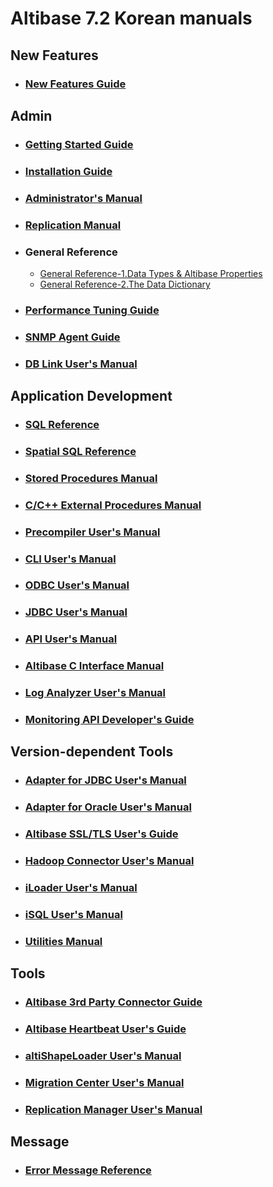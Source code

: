 # Altibase 7.2 Korean manuals

## New Features

- ### [New Features Guide](https://github.com/ALTIBASE/Documents/blob/master/Manuals/Altibase_7.2/kor/PDF/New%20Features%20Guide.pdf)

## Admin

- ### [Getting Started Guide](https://github.com/ALTIBASE/Documents/blob/master/Manuals/Altibase_7.2/kor/PDF/Getting%20Started%20Guide.pdf)

- ### [Installation Guide](https://github.com/ALTIBASE/Documents/blob/master/Manuals/Altibase_7.2/kor/PDF/Installation%20Guide.pdf)

- ### [Administrator's Manual](https://github.com/ALTIBASE/Documents/blob/master/Manuals/Altibase_7.2/kor/PDF/Administrator's%20Manual.pdf)

- ### [Replication Manual](https://github.com/ALTIBASE/Documents/blob/master/Manuals/Altibase_7.2/kor/PDF/Replication%20Manual.pdf)

- ### General Reference
  
  - [General Reference-1.Data Types & Altibase Properties](https://github.com/ALTIBASE/Documents/blob/master/Manuals/Altibase_7.2/kor/PDF/General%20Reference-1.Data%20Types%20%26%20Altibase%20Properties.pdf)
  - [General Reference-2.The Data Dictionary](https://github.com/ALTIBASE/Documents/blob/master/Manuals/Altibase_7.2/kor/PDF/General%20Reference-2.The%20Data%20Dictionary.pdf)

- ### [Performance Tuning Guide](https://github.com/ALTIBASE/Documents/blob/master/Manuals/Altibase_7.2/kor/PDF/Performance%20Tuning%20Guide.pdf)

- ### [SNMP Agent Guide](https://github.com/ALTIBASE/Documents/blob/master/Manuals/Altibase_7.2/kor/PDF/SNMP%20Agent%20Guide.pdf)

- ### [DB Link User's Manual](https://github.com/ALTIBASE/Documents/blob/master/Manuals/Altibase_7.2/kor/PDF/DB%20Link%20User's%20Manual.pdf)

## Application Development

- ### [SQL Reference](https://github.com/ALTIBASE/Documents/blob/master/Manuals/Altibase_7.2/kor/PDF/SQL%20Reference.pdf)

- ### [Spatial SQL Reference](https://github.com/ALTIBASE/Documents/blob/master/Manuals/Altibase_7.2/kor/PDF/Spatial%20SQL%20Reference.pdf)

- ### [Stored Procedures Manual](https://github.com/ALTIBASE/Documents/blob/master/Manuals/Altibase_7.2/kor/PDF/Stored%20Procedures%20Manual.pdf)

- ### [C/C++ External Procedures Manual](https://github.com/ALTIBASE/Documents/blob/master/Manuals/Altibase_7.2/kor/PDF/External%20Procedures%20Manual.pdf)

- ### [Precompiler User's Manual](https://github.com/ALTIBASE/Documents/blob/master/Manuals/Altibase_7.2/kor/PDF/Precompiler%20User's%20Manual.pdf)

- ### [CLI User's Manual](https://github.com/ALTIBASE/Documents/blob/master/Manuals/Altibase_7.2/kor/PDF/CLI%20User's%20Manual.pdf)

- ### [ODBC User's Manual](https://github.com/ALTIBASE/Documents/blob/master/Manuals/Altibase_7.2/kor/PDF/ODBC%20User's%20Manual.pdf)

- ### [JDBC User's Manual](https://github.com/ALTIBASE/Documents/blob/master/Manuals/Altibase_7.2/kor/PDF/JDBC%20User's%20Manual.pdf)

- ### [API User's Manual](https://github.com/ALTIBASE/Documents/blob/master/Manuals/Altibase_7.2/kor/PDF/API%20User's%20Manual.pdf)

- ### [Altibase C Interface Manual](https://github.com/ALTIBASE/Documents/blob/master/Manuals/Altibase_7.2/kor/PDF/Altibase%20C%20Interface%20Manual.pdf)

- ### [Log Analyzer User's Manual](https://github.com/ALTIBASE/Documents/blob/master/Manuals/Altibase_7.2/kor/PDF/Log%20Analyzer%20User's%20Manual.pdf)

- ### [Monitoring API Developer's Guide](https://github.com/ALTIBASE/Documents/blob/master/Manuals/Altibase_7.2/kor/PDF/Monitoring%20API%20Developer's%20Guide.pdf)

## Version-dependent Tools

- ### [Adapter for JDBC User's Manual](https://github.com/ALTIBASE/Documents/blob/master/Manuals/Altibase_7.2/kor/PDF/Adapter%20for%20JDBC%20User's%20Manual.pdf)

- ### [Adapter for Oracle User's Manual](https://github.com/ALTIBASE/Documents/blob/master/Manuals/Altibase_7.2/kor/PDF/Adapter%20for%20Oracle%20User's%20Manual.pdf)

- ### [Altibase SSL/TLS User's Guide](https://github.com/ALTIBASE/Documents/blob/master/Manuals/Altibase_7.2/kor/PDF/Altibase%20SSL%20TLS%20User's%20Guide.pdf)

- ### [Hadoop Connector User's Manual](https://github.com/ALTIBASE/Documents/blob/master/Manuals/Altibase_7.2/kor/PDF/Hadoop%20Connector%20User's%20Manual.pdf)

- ### [iLoader User's Manual](https://github.com/ALTIBASE/Documents/blob/master/Manuals/Altibase_7.2/kor/PDF/iLoader%20User's%20Manual.pdf)

- ### [iSQL User's Manual](https://github.com/ALTIBASE/Documents/blob/master/Manuals/Altibase_7.2/kor/PDF/iSQL%20User's%20Manual.pdf)

- ### [Utilities Manual](https://github.com/ALTIBASE/Documents/blob/master/Manuals/Altibase_7.2/kor/PDF/Utilities%20Manual.pdf)

## Tools

- ### [Altibase 3rd Party Connector Guide](https://github.com/ALTIBASE/Documents/blob/master/Manuals/Tools/kor/PDF/Altibase%203rd%20Party%20Connector%20Guide.pdf)

- ### [Altibase Heartbeat User's Guide](https://github.com/ALTIBASE/Documents/blob/master/Manuals/Tools/kor/PDF/Altibase%20Heartbeat%20User's%20Guide.pdf)

- ### [altiShapeLoader User's Manual](https://github.com/ALTIBASE/Documents/blob/master/Manuals/Tools/kor/PDF/altiShapeLoader%20User's%20Manual.pdf)

- ### [Migration Center User's Manual](https://github.com/ALTIBASE/Documents/blob/master/Manuals/Tools/kor/PDF/Migration%20Center%20User's%20Manual.pdf)

- ### [Replication Manager User's Manual](https://github.com/ALTIBASE/Documents/blob/master/Manuals/Tools/kor/PDF/Replication%20Manager%20User's%20Manual.pdf)

## Message

- ### [Error Message Reference](https://github.com/ALTIBASE/Documents/blob/master/Manuals/Altibase_7.2/kor/PDF/Error%20Message%20Reference.pdf)
